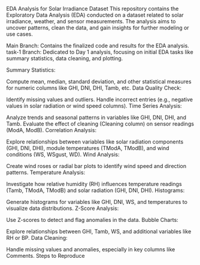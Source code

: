 EDA Analysis for Solar Irradiance Dataset
This repository contains the Exploratory Data Analysis (EDA) conducted on a dataset related to solar irradiance, weather, and sensor measurements. The analysis aims to uncover patterns, clean the data, and gain insights for further modeling or use cases.

Main Branch: Contains the finalized code and results for the EDA analysis.
task-1 Branch: Dedicated to Day 1 analysis, focusing on initial EDA tasks like summary statistics, data cleaning, and plotting.

Summary Statistics:

Compute mean, median, standard deviation, and other statistical measures for numeric columns like GHI, DNI, DHI, Tamb, etc.
Data Quality Check:

Identify missing values and outliers.
Handle incorrect entries (e.g., negative values in solar radiation or wind speed columns).
Time Series Analysis:

Analyze trends and seasonal patterns in variables like GHI, DNI, DHI, and Tamb.
Evaluate the effect of cleaning (Cleaning column) on sensor readings (ModA, ModB).
Correlation Analysis:

Explore relationships between variables like solar radiation components (GHI, DNI, DHI), module temperatures (TModA, TModB), and wind conditions (WS, WSgust, WD).
Wind Analysis:

Create wind roses or radial bar plots to identify wind speed and direction patterns.
Temperature Analysis:

Investigate how relative humidity (RH) influences temperature readings (Tamb, TModA, TModB) and solar radiation (GHI, DNI, DHI).
Histograms:

Generate histograms for variables like GHI, DNI, WS, and temperatures to visualize data distributions.
Z-Score Analysis:

Use Z-scores to detect and flag anomalies in the data.
Bubble Charts:

Explore relationships between GHI, Tamb, WS, and additional variables like RH or BP.
Data Cleaning:

Handle missing values and anomalies, especially in key columns like Comments.
Steps to Reproduce
